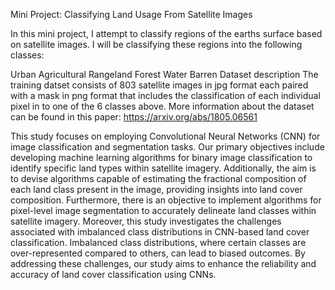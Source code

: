 Mini Project: Classifying Land Usage From Satellite Images

In this mini project, I attempt to classify regions of the earths surface based on satellite images. I will be classifying these regions into the following classes:

Urban
Agricultural
Rangeland
Forest
Water
Barren
Dataset description
The training datset consists of 803 satellite images in jpg format each paired with a mask in png format that includes the classification of each individual pixel in to one of the 6 classes above. More information about the dataset can be found in this paper: https://arxiv.org/abs/1805.06561

This study focuses on employing Convolutional Neural
Networks (CNN) for image classification and segmentation tasks. Our primary objectives include developing
machine learning algorithms for binary image classification to identify specific land types within satellite imagery. Additionally, the aim is to devise algorithms capable of estimating the fractional composition of each land
class present in the image, providing insights into land
cover composition. Furthermore, there is an objective to
implement algorithms for pixel-level image segmentation
to accurately delineate land classes within satellite imagery.
Moreover, this study investigates the challenges associated with imbalanced class distributions in CNN-based
land cover classification. Imbalanced class distributions,
where certain classes are over-represented compared to
others, can lead to biased outcomes. By addressing these
challenges, our study aims to enhance the reliability and
accuracy of land cover classification using CNNs.
